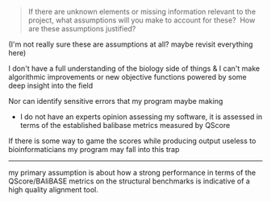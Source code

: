 
> If there are unknown elements or missing information relevant to the project, what assumptions will you make to account for these?  How are these assumptions justified?

(I'm not really sure these are assumptions at all? maybe revisit everything here)

I don't have a full understanding of the biology side of things & I can't make algorithmic improvements or new objective functions powered by some deep insight into the field

Nor can identify sensitive errors that my program maybe making
- I do not have an experts opinion assessing my software, it is assessed in terms of the established balibase metrics measured by QScore

If there is some way to game the scores while producing output useless to bioinformaticians my program may fall into this trap

----

my primary assumption is about how a strong performance in terms of the QScore/BAliBASE metrics on the structural benchmarks is indicative of a high quality alignment tool.


